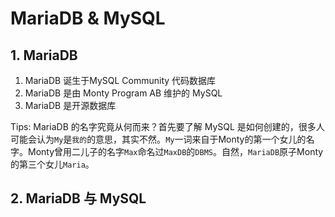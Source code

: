 # MariaDB & MySQL

## 1. MariaDB

1. MariaDB 诞生于MySQL Community 代码数据库
2. MariaDB 是由 Monty Program AB 维护的 MySQL
3. MariaDB 是开源数据库

Tips: MariaDB 的名字究竟从何而来？首先要了解 MySQL 是如何创建的，很多人可能会认为`My`是`我的`的意思，其实不然。`My`一词来自于Monty的第一个女儿的名字。Monty曾用二儿子的名字`Max`命名过`MaxDB`的`DBMS`。自然，`MariaDB`原子Monty的第三个女儿`Maria`。

## 2. MariaDB 与 MySQL 